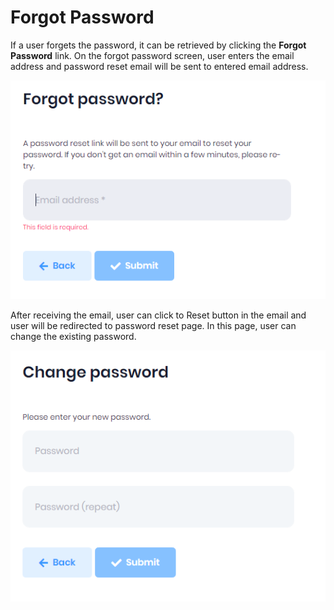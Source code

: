 # Forgot Password
If a user forgets the password, it can be retrieved by clicking the **Forgot Password** link. On the forgot password screen, user enters the email address and password reset email will be sent to entered email address.

![forgotpasswordemail.PNG](../../images/forgotpasswordemail.PNG)

After receiving the email, user can click to Reset button in the email and user will be redirected to password reset page. In this page, user can change the existing password.

![resetpassword.PNG](../../images/resetpassword.PNG)





